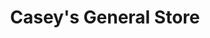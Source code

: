 ---
title: "Casey's General Store"
url: /lincoln/caseys-general-store-north-70th-street/
shop: Lebensmittel
---
